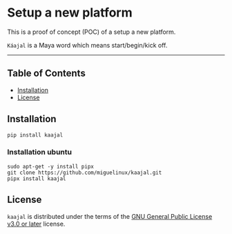 # Setup a new platform

This is a proof of concept (POC) of a setup a new platform.

`Káajal` is a Maya word which means start/begin/kick off.
<!--
[![PyPI - Version](https://img.shields.io/pypi/v/kaajal.svg)](https://pypi.org/project/kaajal)
[![PyPI - Python Version](https://img.shields.io/pypi/pyversions/kaajal.svg)](https://pypi.org/project/kaajal)
-->
-----

## Table of Contents

- [Installation](#installation)
- [License](#license)

## Installation

```console
pip install kaajal
```

### Installation ubuntu

```console
sudo apt-get -y install pipx
git clone https://github.com/miguelinux/kaajal.git
pipx install kaajal
```

## License

`kaajal` is distributed under the terms of the
[GNU General Public License v3.0 or later](https://spdx.org/licenses/GPL-3.0-or-later.html) license.
